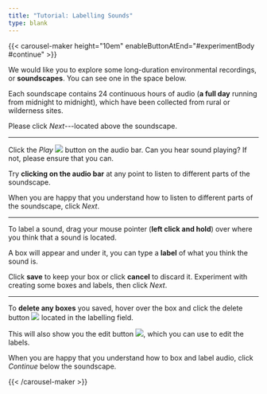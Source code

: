 ```yaml
---
title: "Tutorial: Labelling Sounds"
type: blank
---
```


{{< carousel-maker height="10em" enableButtonAtEnd="#experimentBody #continue" >}} 

We would like you to explore some long-duration environmental recordings, or **soundscapes**. You can see one in the space below.

Each soundscape contains 24 continuous hours of audio (**a full day** running from midnight to midnight), which have been collected from rural or wilderness sites. 

Please click _Next_---located above the soundscape.

---

Click the _Play_ <img src="play_button.png" class="ie-inline-image" /> button on the audio bar. Can you hear sound playing? If not, please ensure that you can.

Try **clicking on the audio bar** at any point to listen to different parts of the soundscape.

When you are happy that you understand how to listen to different parts of the soundscape, click _Next_.


---

To label a sound, drag your mouse pointer (**left click and hold**) over where you think that a sound is located. 

A box will appear and under it, you can type a **label** of what you think the sound is. 

Click **save** to keep your box or click **cancel** to discard it. Experiment with creating some boxes and labels, then click _Next_. 



---

To **delete any boxes** you saved, hover over the box and click the delete button <img src="/fontAwesome/trash-alt-solid.svg" class="ie-inline-image" /> located in the labelling field. 

This will also show you the edit button <img src = "/annotorious/css/pencil.png" class="ie-inline-image"/>, which you can use to edit the labels. 

When you are happy that you understand how to box and label audio, click _Continue_ below the soundscape.


{{< /carousel-maker >}}
